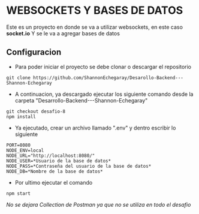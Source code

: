 # WEBSOCKETS Y BASES DE DATOS

Este es un proyecto en donde se va a utilizar websockets, en este caso **socket.io** Y se le va a agregar bases de datos


## Configuracion

- Para poder iniciar el proyecto se debe clonar o descargar el repositorio

```
git clone https://github.com/ShannonEchegaray/Desarollo-Backend---Shannon-Echegaray
```

- A continuacion, ya descargado ejecutar los siguiente comando desde la carpeta "Desarrollo-Backend---Shannon-Echegaray"

```
git checkout desafio-8
npm install
```

- Ya ejecutado, crear un archivo llamado ".env" y dentro escribir lo siguiente

```
PORT=8080
NODE_ENV=local
NODE_URL="http://localhost:8080/"
NODE_USER=*Usuario de la base de datos*
NODE_PASS=*Contraseña del usuario de la base de datos*
NODE_DB=*Nombre de la base de datos*
```

- Por ultimo ejecutar el comando

```
npm start
```

*No se dejara Collection de Postman ya que no se utiliza en todo el desafio*
